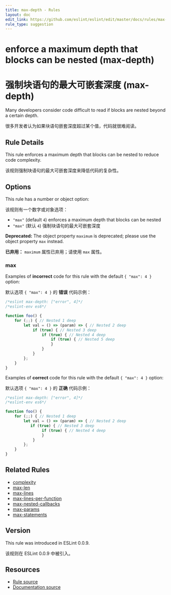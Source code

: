 ```yaml
---
title: max-depth - Rules
layout: doc
edit_link: https://github.com/eslint/eslint/edit/master/docs/rules/max-depth.md
rule_type: suggestion
---
```

<!-- Note: No pull requests accepted for this file. See README.md in the root directory for details. -->

# enforce a maximum depth that blocks can be nested (max-depth)

# 强制块语句的最大可嵌套深度 (max-depth)

Many developers consider code difficult to read if blocks are nested beyond a certain depth.

很多开发者认为如果块语句嵌套深度超过某个值，代码就很难阅读。

## Rule Details

This rule enforces a maximum depth that blocks can be nested to reduce code complexity.

该规则强制块语句的最大可嵌套深度来降低代码的复杂性。

## Options

This rule has a number or object option:

该规则有一个数字或对象选项：

* `"max"` (default `4`) enforces a maximum depth that blocks can be nested
* `"max"` (默认 `4`) 强制块语句的最大可嵌套深度

**Deprecated:** The object property `maximum` is deprecated; please use the object property `max` instead.

**已弃用：** `maximum` 属性已弃用；请使用 `max` 属性。

### max

Examples of **incorrect** code for this rule with the default `{ "max": 4 }` option:

默认选项 `{ "max": 4 }` 的 **错误** 代码示例：

```js
/*eslint max-depth: ["error", 4]*/
/*eslint-env es6*/

function foo() {
    for (;;) { // Nested 1 deep
        let val = () => (param) => { // Nested 2 deep
            if (true) { // Nested 3 deep
                if (true) { // Nested 4 deep
                    if (true) { // Nested 5 deep
                    }
                }
            }
        };
    }
}
```

Examples of **correct** code for this rule with the default `{ "max": 4 }` option:

默认选项 `{ "max": 4 }` 的 **正确** 代码示例：

```js
/*eslint max-depth: ["error", 4]*/
/*eslint-env es6*/

function foo() {
    for (;;) { // Nested 1 deep
        let val = () => (param) => { // Nested 2 deep
           if (true) { // Nested 3 deep
                if (true) { // Nested 4 deep
                }
            }
        };
    }
}
```

## Related Rules

* [complexity](complexity)
* [max-len](max-len)
* [max-lines](max-lines)
* [max-lines-per-function](max-lines-per-function)
* [max-nested-callbacks](max-nested-callbacks)
* [max-params](max-params)
* [max-statements](max-statements)

## Version

This rule was introduced in ESLint 0.0.9.

该规则在 ESLint 0.0.9 中被引入。

## Resources

* [Rule source](https://github.com/eslint/eslint/tree/master/lib/rules/max-depth.js)
* [Documentation source](https://github.com/eslint/eslint/tree/master/docs/rules/max-depth.md)

